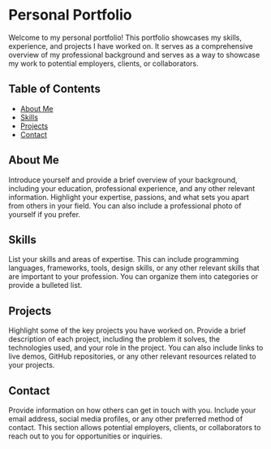# Personal Portfolio

Welcome to my personal portfolio! This portfolio showcases my skills, experience, and projects I have worked on. It serves as a comprehensive overview of my professional background and serves as a way to showcase my work to potential employers, clients, or collaborators.

## Table of Contents

- [About Me](#about-me)
- [Skills](#skills)
- [Projects](#projects)
- [Contact](#contact)

## About Me

Introduce yourself and provide a brief overview of your background, including your education, professional experience, and any other relevant information. Highlight your expertise, passions, and what sets you apart from others in your field. You can also include a professional photo of yourself if you prefer.

## Skills

List your skills and areas of expertise. This can include programming languages, frameworks, tools, design skills, or any other relevant skills that are important to your profession. You can organize them into categories or provide a bulleted list.

## Projects

Highlight some of the key projects you have worked on. Provide a brief description of each project, including the problem it solves, the technologies used, and your role in the project. You can also include links to live demos, GitHub repositories, or any other relevant resources related to your projects.

## Contact

Provide information on how others can get in touch with you. Include your email address, social media profiles, or any other preferred method of contact. This section allows potential employers, clients, or collaborators to reach out to you for opportunities or inquiries.

